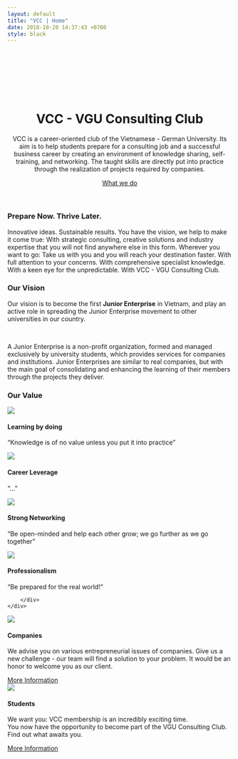 ```yaml
---
layout: default
title: "VCC | Home"
date: 2018-10-20 14:37:43 +0700
style: black
---
```


<!-- Cover -->
<header class="masthead" style="background-image: url('{{ '/images/patrick-tomasso-unsplash.jpg' | relative_url }}'); ">
    <div class="overlay"></div> 
    <div class="container">
        <div class="col-lg-8 col-md-10 mr-auto">
            <div class="site-heading" style="padding-top: 7em;">
                <h1 class="display-3">VCC - VGU Consulting Club</h1>
                <p class="lead">VCC is a career-oriented club of the Vietnamese - German University. Its aim is to help students prepare for a consulting job and a successful business career by creating an environment of knowledge sharing, self-training, and networking. The taught skills are directly put into practice through the realization of projects required by companies. </p>
                <a href="" class="btn btn-black">What we do</a>
            </div>
        </div>
    </div>
</header>

<!-- Commitment -->
<div class="container pb-5">
    <div class="row spacing">
            <div class="col-lg-8 text-center mx-auto">
                <h3>Prepare Now. Thrive Later.</h3>
                <p>Innovative ideas. Sustainable results. You have the vision, we help to make it come true: With strategic consulting, creative solutions and industry expertise that you will not find anywhere else in this form. Wherever you want to go: Take us with you and you will reach your destination faster. With full attention to your concerns. With comprehensive specialist knowledge. With a keen eye for the unpredictable. With VCC - VGU Consulting Club.</p>
            </div>
    </div>
</div>

<!-- Vision -->
<div class="row spacing bg-grey">
    <div class="container pb-5">
        <div class="col-lg-8 text-center mx-auto">
            <h3>Our Vision</h3>
            <p>Our vision is to become the first <strong>Junior Enterprise</strong> in Vietnam, and play an active role in spreading the Junior Enterprise movement to other universities in our country.</p> <br>
            <p>A Junior Enterprise is a non-profit organization, formed and managed exclusively by university students, which provides services for companies and institutions. Junior Enterprises are similar to real companies, but with the main goal of consolidating and enhancing the learning of their members through the projects they deliver.</p>
        </div>
    </div>
</div>


<!-- Values -->
<div class="container spacing">
    <div class="col-lg-8 text-center mx-auto">
        <h3>Our Value</h3>
    </div>
    <div class="row">
        <div class="col-md-3">
            <div class="card md-3">
                <img src="{{ '/images/Learning by Doing green.png' | relative_url }}" class="card-img-top-100">
                <div class="card-body text-center">
                    <h4>Learning by doing</h4>
                    <p class="card-text">“Knowledge is of no value unless you put it into practice”</p>
                </div>
            </div>
        </div>
        <div class="col-md-3">
            <div class="card md-3">
                <img src="{{ '/images/Career Leverage green.png' | relative_url }}" class="card-img-top-100">
                <div class="card-body text-center">
                    <h4>Career Leverage</h4>
                    <p class="card-text">“...”</p>
                </div>
            </div>
        </div>
        <div class="col-md-3">
            <div class="card md-3">
                <img src="{{ '/images/Networking green.png' | relative_url }}" class="card-img-top-100">
                <div class="card-body text-center">
                    <h4>Strong Networking</h4>
                    <p class="card-text">“Be open-minded and help each other grow; we go further as we go together”</p>
                </div>
            </div>
        </div>
        <div class="col-md-3">
            <div class="card md-3">
                <img src="{{ '/images/Professionalism green.png' | relative_url }}" class="card-img-top-100">
                <div class="card-body text-center">
                    <h4>Professionalism</h4>
                    <p class="card-text">“Be prepared for the real world!”</p>
                </div>
            </div>
            
        </div>
    </div>
</div>

<!-- Companies and students -->
<div class="container pb-5">
    <div class="row spacing row-eq-height">
        <div class="col-md-6">
            <div class="card md-6">
                <img src="{{ '/images/Link Companies.jpg' | relative_url }}" class="card-img-top">
                <div class="card-body bg-grey">
                    <h4>Companies</h4>
                    <p class="card-text">We advise you on various entrepreneurial issues of companies. Give us a new challenge - our team will find a solution to your problem. It would be an honor to welcome you as our client.</p>
                    <a href="" class="btn btn-black">More Information</a>
                </div>
            </div>
        </div>
        <div class="col-md-6">
            <div class="card md-6">
                <img src="{{ '/images/Link Students.jpg' | relative_url }}" class="card-img-top">
                <div class="card-body bg-grey">
                    <h4>Students</h4>
                    <p class="card-text">We want you: VCC membership is an incredibly exciting time. <br>
                    You now have the opportunity to become part of the VGU Consulting Club. Find out what awaits you.</p>
                    <a href="" class="btn btn-black">More Information</a>
                </div>
            </div>
        </div>
    </div>
</div>







